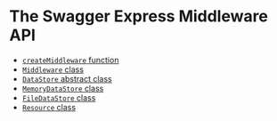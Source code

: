 The Swagger Express Middleware API
=====================================
* [`createMiddleware` function](exports/createMiddleware.md)
* [`Middleware` class](exports/Middleware.md)
* [`DataStore` abstract class](exports/DataStore.md)
* [`MemoryDataStore` class](exports/MemoryDataStore.md)
* [`FileDataStore` class](exports/FileDataStore.md)
* [`Resource` class](exports/Resource.md)
